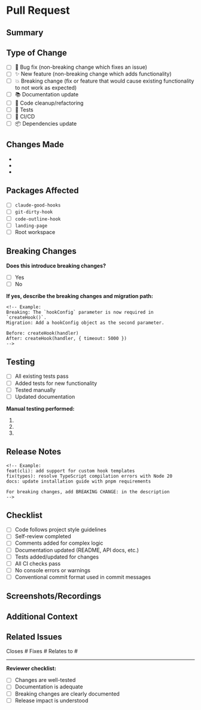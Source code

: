 # Pull Request

## Summary

<!-- Brief description of what this PR accomplishes -->

## Type of Change

<!-- Check the relevant box -->

- [ ] 🐛 Bug fix (non-breaking change which fixes an issue)
- [ ] ✨ New feature (non-breaking change which adds functionality)
- [ ] 💥 Breaking change (fix or feature that would cause existing functionality to not work as expected)
- [ ] 📚 Documentation update
- [ ] 🧹 Code cleanup/refactoring
- [ ] 🧪 Tests
- [ ] 🔧 CI/CD
- [ ] 📦 Dependencies update

## Changes Made

<!-- Detailed list of changes -->

- 
- 
- 

## Packages Affected

<!-- Check all that apply -->

- [ ] `claude-good-hooks`
- [ ] `git-dirty-hook`
- [ ] `code-outline-hook`
- [ ] `landing-page`
- [ ] Root workspace

## Breaking Changes

<!-- If this is a breaking change, describe what breaks and how to migrate -->

**Does this introduce breaking changes?** 
- [ ] Yes
- [ ] No

**If yes, describe the breaking changes and migration path:**

```
<!-- Example:
Breaking: The `hookConfig` parameter is now required in `createHook()`.
Migration: Add a hookConfig object as the second parameter.

Before: createHook(handler)
After: createHook(handler, { timeout: 5000 })
-->
```

## Testing

<!-- Describe the testing done -->

- [ ] All existing tests pass
- [ ] Added tests for new functionality
- [ ] Tested manually
- [ ] Updated documentation

**Manual testing performed:**

1. 
2. 
3. 

## Release Notes

<!-- How should this be described in release notes? Use conventional commit style -->

```
<!-- Example:
feat(cli): add support for custom hook templates
fix(types): resolve TypeScript compilation errors with Node 20
docs: update installation guide with pnpm requirements

For breaking changes, add BREAKING CHANGE: in the description
-->
```

## Checklist

- [ ] Code follows project style guidelines
- [ ] Self-review completed
- [ ] Comments added for complex logic
- [ ] Documentation updated (README, API docs, etc.)
- [ ] Tests added/updated for changes
- [ ] All CI checks pass
- [ ] No console errors or warnings
- [ ] Conventional commit format used in commit messages

## Screenshots/Recordings

<!-- If UI changes, add before/after screenshots -->

## Additional Context

<!-- Add any other context about the PR here -->

## Related Issues

<!-- Link related issues -->

Closes #
Fixes #
Relates to #

---

**Reviewer checklist:**
- [ ] Changes are well-tested
- [ ] Documentation is adequate
- [ ] Breaking changes are clearly documented
- [ ] Release impact is understood